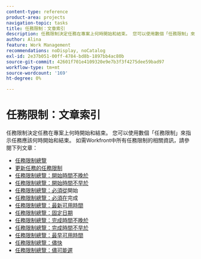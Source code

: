 ```yaml
---
content-type: reference
product-area: projects
navigation-topic: tasks
title: 任務限制：文章索引
description: 任務限制決定任務在專案上何時開始和結束。 您可以使用數個「任務限制」來指示任務應該何時開始和結束。 如需Workfront中所有任務限制的相關資訊，請參閱下列文章。
author: Alina
feature: Work Management
recommendations: noDisplay, noCatalog
exl-id: 2e37b051-00ff-4784-bd8b-1897bb4ac80b
source-git-commit: 42601f701e4109320e9e7b3f3f4275dee59bad97
workflow-type: tm+mt
source-wordcount: '169'
ht-degree: 0%

---
```


# 任務限制：文章索引

<!-- Audited: 1/2024 -->

任務限制決定任務在專案上何時開始和結束。 您可以使用數個「任務限制」來指示任務應該何時開始和結束。 如需Workfront中所有任務限制的相關資訊，請參閱下列文章：

* [任務限制總覽](../../../manage-work/tasks/task-constraints/task-constraint-overview.md)
* [更新任務的任務限制](../../../manage-work/tasks/task-constraints/update-task-constraint-of-task.md)
* [任務限制總覽：開始時間不晚於](../../../manage-work/tasks/task-constraints/start-no-later-than.md)
* [任務限制總覽：開始時間不早於](../../../manage-work/tasks/task-constraints/start-no-earlier-than.md)
* [任務限制總覽：必須從](../../../manage-work/tasks/task-constraints/must-start-on.md)開始
* [任務限制總覽：必須在](../../../manage-work/tasks/task-constraints/must-finish-on.md)完成
* [任務限制總覽：最新可用時間](../../../manage-work/tasks/task-constraints/latest-available-time.md)
* [任務限制總覽：固定日期](../../../manage-work/tasks/task-constraints/fixed-dates.md)
* [任務限制總覽：完成時間不晚於](../../../manage-work/tasks/task-constraints/finish-no-later-than.md)
* [任務限制總覽：完成時間不早於](../../../manage-work/tasks/task-constraints/finish-no-earlier-than.md)
* [任務限制總覽：最早可用時間](../../../manage-work/tasks/task-constraints/earliest-available-time.md)
* [任務限制總覽：儘快](../../../manage-work/tasks/task-constraints/as-soon-as-possible.md)
* [任務限制總覽：儘可能遲](../../../manage-work/tasks/task-constraints/as-late-as-possible.md)
